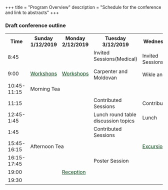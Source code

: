 +++
title = "Program Overview"
description = "Schedule for the conference and link to abstracts"
+++


### Draft conference outline

<div class="table-responsive">
<table class="tg table-fixed" data-tablesaw-mode="columntoggle">
<colgroup>
<col style="width: 8%">
<col style="width: 11%">
<col style="width: 11%">
<col style="width: 15.5%">
<col style="width: 19.5%">
<col style="width: 17.5%">
<col style="width: 17.5%">
</colgroup>
  <tr>
    <th class="tg-0pky">Time</th>
    <th class="tg-0pky">Sunday 1/12/2019</th>
    <th class="tg-0pky">Monday 2/12/2019</th>
    <th class="tg-0pky">Tuesday 3/12/2019</th>
    <th class="tg-0pky">Wednesday 4/12/2019</th>
    <th class="tg-0pky">Thursday 5/12/2019</th>
    <th class="tg-0pky">Friday 6/12/2019</th>
  </tr>
  <tr>
    <td class="tg-0pky">8:45</td>
    <td class="tg-0pky"></td>
    <td class="tg-0pky"></td>
    <td class="tg-rbmo" rowspan="2">Invited Sessions(Medical)<br><br>Carpenter and Moldovan<br></td>
    <td class="tg-rbmo" rowspan="2">Invited Sessions(Environmental)<br><br>Wikle and Robertson<br></td>
    <td class="tg-rbmo" rowspan="2">Invited Sessions(Agriculture)<br><br>Bustos-Korts and De Faveri<br></td>
    <td class="tg-rbmo" rowspan="2">Invited Sessions(Methods)<br><br>Czado and Anderson<br></td>
  </tr>
  <tr>
    <td class="tg-0pky">9:00</td>
    <td class="tg-elvq"><a href="/workshops/" style="color: #0a4719;">Workshops</a></td>
    <td class="tg-elvq"><a href="/workshops/" style="color: #0a4719;">Workshops</a></td>
  </tr>
  <tr>
    <td class="tg-0pky">10:45-11:15</td>
    <td class="tg-c3ow" colspan="6">Morning Tea</td>
  </tr>
  <tr>
    <td class="tg-0pky">11:15</td>
    <td class="tg-elvq" rowspan="3"></td>
    <td class="tg-elvq" rowspan="3"></td>
    <td class="tg-tu0f">Contributed Sessions</td>
    <td class="tg-tu0f">Contributed Sessions</td>
    <td class="tg-tu0f">Contributed Sessions</td>
    <td class="tg-tu0f">Contributed Sessions</td>
  </tr>
  <tr>
    <td class="tg-0pky">12:45-1:45</td>
    <td class="tg-0pky">Lunch round table discussion topics</td>
    <td class="tg-0pky">Lunch</td>
    <td class="tg-0pky">AGM Lunch</td>
    <td class="tg-0pky">Lunch</td>
  </tr>
  <tr>
    <td class="tg-0pky">1:45</td>
    <td class="tg-tu0f">Contributed Sessions</td>
    <td class="tg-smvl" rowspan="3"><a href="/social/" style="color: #0a4719;">Excursions</a></td>
    <td class="tg-tu0f">Contributed Sessions</td>
    <td class="tg-tu0f">Contributed Sessions</td>
  </tr>
  <tr>
    <td class="tg-0pky">15:45-16:15</td>
    <td class="tg-c3ow" colspan="3">Afternoon Tea</td>
    <td class="tg-c3ow" colspan="2">Afternoon Tea</td>
  </tr>
  <tr>
    <td class="tg-0pky">16:15-17:45</td>
    <td class="tg-elvq"></td>
    <td class="tg-elvq"></td>
    <td class="tg-qs5d">Poster Session</td>
    <td class="tg-tu0f">Contributed Sessions</td>
    <td class="tg-0pky">Conference Close</td>
  </tr>
  <tr>
    <td class="tg-0pky">19:00</td>
    <td class="tg-0pky"></td>
    <td class="tg-smvl"><a href="/social/" style="color: #0a4719;">Reception</a></td>
    <td class="tg-0pky"></td>
    <td class="tg-0pky"></td>
    <td class="tg-0pky"></td>
    <td class="tg-0pky"></td>
  </tr>
  <tr>
    <td class="tg-0lax">19:30</td>
    <td class="tg-0lax"></td>
    <td class="tg-0lax"></td>
    <td class="tg-0lax"></td>
    <td class="tg-0lax"></td>
    <td class="tg-og4q"><a href="/social/" style="color: #0a4719;">Conference Dinner</a></td>
    <td class="tg-0lax"></td>
  </tr>
</table>
</div>


<br>
